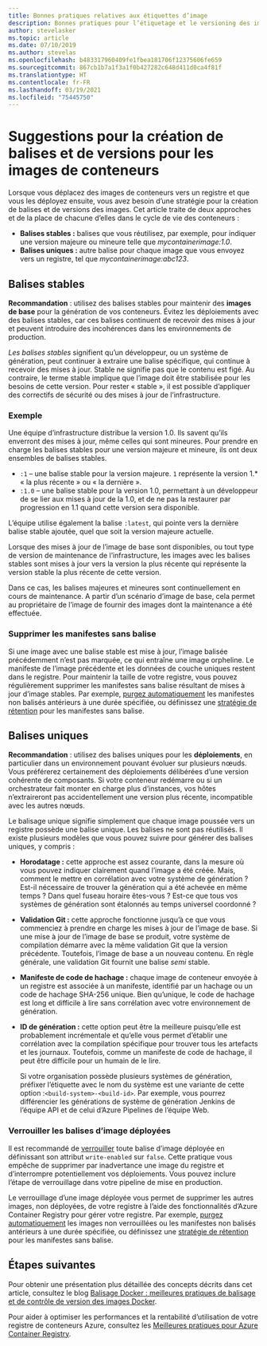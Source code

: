 ```yaml
---
title: Bonnes pratiques relatives aux étiquettes d’image
description: Bonnes pratiques pour l’étiquetage et le versioning des images conteneur Docker lors de l’envoi (push) et du tirage (pull) d’images vers et depuis un registre de conteneurs Azure
author: stevelasker
ms.topic: article
ms.date: 07/10/2019
ms.author: stevelas
ms.openlocfilehash: b483317960409fe1fbea181706f12375606fe659
ms.sourcegitcommit: 867cb1b7a1f3a1f0b427282c648d411d0ca4f81f
ms.translationtype: HT
ms.contentlocale: fr-FR
ms.lasthandoff: 03/19/2021
ms.locfileid: "75445750"
---
```

# <a name="recommendations-for-tagging-and-versioning-container-images"></a>Suggestions pour la création de balises et de versions pour les images de conteneurs

Lorsque vous déplacez des images de conteneurs vers un registre et que vous les déployez ensuite, vous avez besoin d’une stratégie pour la création de balises et de versions des images. Cet article traite de deux approches et de la place de chacune d’elles dans le cycle de vie des conteneurs :

* **Balises stables :** balises que vous réutilisez, par exemple, pour indiquer une version majeure ou mineure telle que *mycontainerimage:1.0*.
* **Balises uniques :** autre balise pour chaque image que vous envoyez vers un registre, tel que *mycontainerimage:abc123*.

## <a name="stable-tags"></a>Balises stables

**Recommandation** : utilisez des balises stables pour maintenir des **images de base** pour la génération de vos conteneurs. Évitez les déploiements avec des balises stables, car ces balises continuent de recevoir des mises à jour et peuvent introduire des incohérences dans les environnements de production.

*Les balises stables* signifient qu’un développeur, ou un système de génération, peut continuer à extraire une balise spécifique, qui continue à recevoir des mises à jour. Stable ne signifie pas que le contenu est figé. Au contraire, le terme stable implique que l’image doit être stabilisée pour les besoins de cette version. Pour rester « stable », il est possible d’appliquer des correctifs de sécurité ou des mises à jour de l’infrastructure.

### <a name="example"></a>Exemple

Une équipe d’infrastructure distribue la version 1.0. Ils savent qu’ils enverront des mises à jour, même celles qui sont mineures. Pour prendre en charge les balises stables pour une version majeure et mineure, ils ont deux ensembles de balises stables.

* `:1` – une balise stable pour la version majeure. `1` représente la version 1.* « la plus récente » ou « la dernière ».
* `:1.0` – une balise stable pour la version 1.0, permettant à un développeur de se lier aux mises à jour de la 1.0, et de ne pas la restaurer par progression en 1.1 quand cette version sera disponible.

L’équipe utilise également la balise `:latest`, qui pointe vers la dernière balise stable ajoutée, quel que soit la version majeure actuelle.

Lorsque des mises à jour de l’image de base sont disponibles, ou tout type de version de maintenance de l’infrastructure, les images avec les balises stables sont mises à jour vers la version la plus récente qui représente la version stable la plus récente de cette version.

Dans ce cas, les balises majeures et mineures sont continuellement en cours de maintenance. A partir d’un scénario d’image de base, cela permet au propriétaire de l’image de fournir des images dont la maintenance a été effectuée.

### <a name="delete-untagged-manifests"></a>Supprimer les manifestes sans balise

Si une image avec une balise stable est mise à jour, l’image balisée précédemment n’est pas marquée, ce qui entraîne une image orpheline. Le manifeste de l’image précédente et les données de couche uniques restent dans le registre. Pour maintenir la taille de votre registre, vous pouvez régulièrement supprimer les manifestes sans balise résultant de mises à jour d’image stables. Par exemple, [purgez automatiquement](container-registry-auto-purge.md) les manifestes non balisés antérieurs à une durée spécifiée, ou définissez une [stratégie de rétention](container-registry-retention-policy.md) pour les manifestes sans balise.

## <a name="unique-tags"></a>Balises uniques

**Recommandation** : utilisez des balises uniques pour les **déploiements**, en particulier dans un environnement pouvant évoluer sur plusieurs nœuds. Vous préférerez certainement des déploiements délibérées d’une version cohérente de composants. Si votre conteneur redémarre ou si un orchestrateur fait monter en charge plus d’instances, vos hôtes n’extraireront pas accidentellement une version plus récente, incompatible avec les autres nœuds.

Le balisage unique signifie simplement que chaque image poussée vers un registre possède une balise unique. Les balises ne sont pas réutilisés. Il existe plusieurs modèles que vous pouvez suivre pour générer des balises uniques, y compris :

* **Horodatage :** cette approche est assez courante, dans la mesure où vous pouvez indiquer clairement quand l’image a été créée. Mais, comment le mettre en corrélation avec votre système de génération ? Est-il nécessaire de trouver la génération qui a été achevée en même temps ? Dans quel fuseau horaire êtes-vous ? Est-ce que tous vos systèmes de génération sont étalonnés au temps universel coordonné ?
* **Validation Git :** cette approche fonctionne jusqu’à ce que vous commenciez à prendre en charge les mises à jour de l’image de base. Si une mise à jour de l’image de base se produit, votre système de compilation démarre avec la même validation Git que la version précédente. Toutefois, l’image de base a un nouveau contenu. En règle générale, une validation Git fournit une balise *semi* stable.
* **Manifeste de code de hachage :** chaque image de conteneur envoyée à un registre est associée à un manifeste, identifié par un hachage ou un code de hachage SHA-256 unique. Bien qu’unique, le code de hachage est long et difficile à lire sans corrélation avec votre environnement de génération.
* **ID de génération :** cette option peut être la meilleure puisqu’elle est probablement incrémentale et qu’elle vous permet d’établir une corrélation avec la compilation spécifique pour trouver tous les artefacts et les journaux. Toutefois, comme un manifeste de code de hachage, il peut être difficile pour un humain de le lire.

  Si votre organisation possède plusieurs systèmes de génération, préfixer l’étiquette avec le nom du système est une variante de cette option :`<build-system>-<build-id>`. Par exemple, vous pourrez différencier les générations de système de génération Jenkins de l’équipe API et de celui d’Azure Pipelines de l’équipe Web.

### <a name="lock-deployed-image-tags"></a>Verrouiller les balises d’image déployées

Il est recommandé de [verrouiller](container-registry-image-lock.md) toute balise d’image déployée en définissant son attribut `write-enabled` sur `false`. Cette pratique vous empêche de supprimer par inadvertance une image du registre et d’interrompre potentiellement vos déploiements. Vous pouvez inclure l’étape de verrouillage dans votre pipeline de mise en production.

Le verrouillage d’une image déployée vous permet de supprimer les autres images, non déployées, de votre registre à l’aide des fonctionnalités d’Azure Container Registry pour gérer votre registre. Par exemple, [purgez automatiquement](container-registry-auto-purge.md) les images non verrouillées ou les manifestes non balisés antérieurs à une durée spécifiée, ou définissez une [stratégie de rétention](container-registry-retention-policy.md) pour les manifestes sans balise.

## <a name="next-steps"></a>Étapes suivantes

Pour obtenir une présentation plus détaillée des concepts décrits dans cet article, consultez le blog [Balisage Docker : meilleures pratiques de balisage et de contrôle de version des images Docker](https://stevelasker.blog/2018/03/01/docker-tagging-best-practices-for-tagging-and-versioning-docker-images/).

Pour aider à optimiser les performances et la rentabilité d’utilisation de votre registre de conteneurs Azure, consultez les [Meilleures pratiques pour Azure Container Registry](container-registry-best-practices.md).

<!-- IMAGES -->


<!-- LINKS - Internal -->

